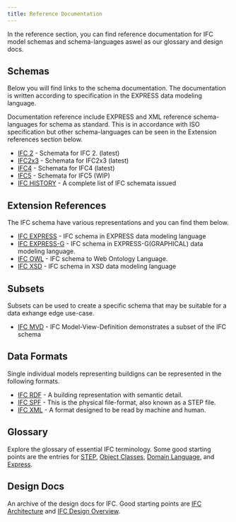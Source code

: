 ```yaml
---
title: Reference Documentation
---
```

In the reference section, you can find reference documentation for IFC model schemas and schema-languages aswel as our glossary and design docs.


## Schemas

Below you will find links to the schema documentation. The documentation is written according to specification in the EXPRESS data modeling language.

Documentation reference include EXPRESS and XML reference schema-languages for schema as standard. This is in accordance with ISO specification but other schema-languages can be seen in the Extension references section below.

* [IFC 2](/docs/reference/schemas/ifc2.md/overview/) - Schemata for IFC 2. (latest)
* [IFC2x3](/docs/reference/schemas/ifc2x3.md/overview/) - Schemata for IFC2x3 (latest)
* [IFC4](/docs/reference/schemas/ifc4.md/overview/) - Schemata for IFC4 (latest)
* [IFC5](/docs/reference/schemas/ifc5.md/overview/) - Schemata for IFC5 (WIP)
* [IFC HISTORY](/docs/reference/schemas/ifc-history/overview/) - A complete list of IFC schemata issued

## Extension References

The IFC schema have various representations and you can find them below.

* [IFC EXPRESS](/docs/reference/schema-languages/ifc-express/express-overview/) - IFC schema in EXPRESS data modeling language
* [IFC EXPRESS-G](/docs/reference/schema-languages/ifc-express/express-g-overview/) - IFC schema in EXPRESS-G(GRAPHICAL) data modeling language.
* [IFC OWL](/docs/reference/schema-languages/ifc-owl/owl-overview/) - IFC schema to Web Ontology Language.
* [IFC XSD](/docs/reference/schema-languages/ifc-xsd/xsd-overview/) - IFC schema in XSD data modeling language

## Subsets

Subsets can be used to create a specific schema that may be suitable for a data exhange edge use-case.

* [IFC MVD](/docs/reference/subset/ifc-mvd/mvd-overview/) - IFC Model-View-Definition demonstrates a subset of the IFC schema

## Data Formats

Single individual models representing buildigns can be represented in the following formats.

* [IFC RDF](/docs/reference/data-formats/ifc-rdf/rdf-overview/) - A building representation with semantic detail.
* [IFC SPF](/docs/reference/data-formats/ifc-spf/spf-overview/) - This is the physical file-format, also known as a STEP file.
* [IFC XML](/docs/reference/data-formats/ifc-xml/xml-overview/) - A format designed to be read by machine and human.


## Glossary

Explore the glossary of essential IFC terminology. Some good starting points are the entries for [STEP](/docs/), [Object Classes](/docs/), [Domain Language](/docs/), and [Express](/docs/).

## Design Docs

An archive of the design docs for IFC. Good starting points are [IFC Architecture](https://github.com/) and [IFC Design Overview](https://github.com/).
